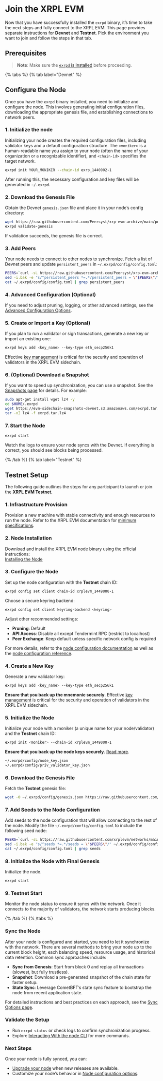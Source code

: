 # Join the XRPL EVM

Now that you have successfully installed the `exrpd` binary, it’s time to take the next steps and fully connect to the XRPL EVM. This page provides separate instructions for **Devnet** and **Testnet**. Pick the environment you want to join and follow the steps in that tab.

## Prerequisites

> **Note**: Make sure the [`exrpd` is installed](./installing-the-node.md) before proceeding.

{% tabs %}
{% tab label="Devnet" %}

## Configure the Node

Once you have the `exrpd` binary installed, you need to initialize and configure the node. This involves generating initial configuration files, downloading the appropriate genesis file, and establishing connections to network peers.

### 1. Initialize the node

Initializing your node creates the required configuration files, including validator keys and a default configuration structure. The `<moniker>` is a human-readable name you assign to your node (often the name of your organization or a recognizable identifier), and `<chain-id>` specifies the target network.

```bash
exrpd init YOUR_MONIKER --chain-id exrp_1440002-1
```

After running this, the necessary configuration and key files will be generated in `~/.exrpd`.

### 2. Download the Genesis File

Obtain the Devnet `genesis.json` file and place it in your node’s config directory:

```bash
wget https://raw.githubusercontent.com/Peersyst/xrp-evm-archive/main/poa-devnet/genesis.json -O ~/.exrpd/config/genesis.json
exrpd validate-genesis
```

If validation succeeds, the genesis file is correct.

### 3. Add Peers

Your node needs to connect to other nodes to synchronize. Fetch a list of Devnet peers and update `persistent_peers` in `~/.exrpd/config/config.toml`:

```bash
PEERS=`curl -sL https://raw.githubusercontent.com/Peersyst/xrp-evm-archive/main/poa-devnet/peers.txt | sort -R | head -n 10 | awk '{print $1}' | paste -s -d, -`
sed -i.bak -e "s/^persistent_peers *=.*/persistent_peers = \"$PEERS\"/" ~/.exrpd/config/config.toml
cat ~/.exrpd/config/config.toml | grep persistent_peers
```

### 4. Advanced Configuration (Optional)

If you need to adjust pruning, logging, or other advanced settings, see the [Advanced Configuration Options](../advanced/node-configuration-options.md).

### 5. Create or Import a Key (Optional)

If you plan to run a validator or sign transactions, generate a new key or import an existing one:

```bash
exrpd keys add <key_name> --key-type eth_secp256k1
```

Effective [key management](../validators/managing-keys.md) is critical for the security and operation of validators in the XRPL EVM sidechain.

### 6. (Optional) Download a Snapshot

If you want to speed up synchronization, you can use a snapshot. See the [Snapshots page](../resources/snapshots.md) for details. For example:

```bash
sudo apt-get install wget lz4 -y
cd $HOME/.exrpd
wget https://evm-sidechain-snapshots-devnet.s3.amazonaws.com/exrpd.tar.lz4
tar -xI lz4 -f exrpd.tar.lz4
```

### 7. Start the Node

```bash
exrpd start
```

Watch the logs to ensure your node syncs with the Devnet. If everything is correct, you should see blocks being processed.

{% /tab %}
{% tab label="Testnet" %}

## Testnet Setup

The following guide outlines the steps for any participant to launch or join the **XRPL EVM Testnet**.

### 1. Infrastructure Provision

Provision a new machine with stable connectivity and enough resources to run the node. Refer to the XRPL EVM documentation for [minimum specifications](./system-requirements.md).

### 2. Node Installation

Download and install the XRPL EVM node binary using the official instructions:  
[Installing the Node](./installing-the-node.md)

### 3. Configure the Node

Set up the node configuration with the **Testnet** chain ID:

```bash
exrpd config set client chain-id xrplevm_1449000-1
```

Choose a secure keyring backend:

```bash
exrpd config set client keyring-backend <keyring>
```

Adjust other recommended settings:

- **Pruning**: Default
- **API Access**: Disable all except Tendermint RPC (restrict to localhost)
- **Peer Exchange**: Keep default unless specific network config is required

For more details, refer to the [node configuration documentation](https://docs.xrplevm.org/pages/operators/advanced/node-configuration-options) as well as the [node configuration reference](https://docs.xrplevm.org/pages/operators/resources/configuration-reference).

### 4. Create a New Key

Generate a new validator key:

```bash
exrpd keys add <key_name> --key-type eth_secp256k1
```

**Ensure that you back up the mnemonic securely**. Effective [key management](../validators/managing-keys.md) is critical for the security and operation of validators in the XRPL EVM sidechain.

### 5. Initialize the Node

Initialize your node with a moniker (a unique name for your node/validator) and the **Testnet** chain ID:

```bash
exrpd init <moniker> --chain-id xrplevm_1449000-1
```

**Ensure that you back up the node keys securely**. [Read more](https://docs.xrplevm.org/pages/operators/validators/managing-keys).

```sh
~/.exrpd/config/node_key.json
~/.exrpd/config/priv_validator_key.json
```

### 6. Download the Genesis File

Fetch the **Testnet** genesis file:

```sh
wget -O ~/.exrpd/config/genesis.json https://raw.githubusercontent.com/xrplevm/networks/refs/heads/main/testnet/genesis.json
```

### 7. Add Seeds to the Node Configuration

Add seeds to the node configuration that will allow connecting to the rest of the node. Modify the file `~/.exrpd/config/config.toml` to include the following seed node:

```sh
PEERS=`curl -sL https://raw.githubusercontent.com/xrplevm/networks/main/testnet/peers.txt | sort -R | head -n 10 | awk '{print $1}' | paste -s -d, -`
sed -i.bak -e "s/^seeds *=.*/seeds = \"$PEERS\"/" ~/.exrpd/config/config.toml
cat ~/.exrpd/config/config.toml | grep seeds
```

### 8. Initialize the Node with Final Genesis

Initialize the node.

```bash
exrpd start
```

### 9. Testnet Start

Monitor the node status to ensure it syncs with the network. Once it connects to the majority of validators, the network starts producing blocks.

{% /tab %}
{% /tabs %}

### Sync the Node

After your node is configured and started, you need to let it synchronize with the network. There are several methods to bring your node up to the current block height, each balancing speed, resource usage, and historical data retention. Common sync approaches include:

- **Sync from Genesis**: Start from block 0 and replay all transactions (slowest, but fully trustless).
- **Snapshot**: Download a pre-generated snapshot of the chain state for faster setup.
- **State Sync**: Leverage CometBFT’s state sync feature to bootstrap the node from recent application state.

For detailed instructions and best practices on each approach, see the [Sync Options page](../advanced/sync-options.md).

### Validate the Setup

- Run `exrpd status` or check logs to confirm synchronization progress.
- Explore [Interacting With the node CLI](../guides/interacting-with-the-node-cli.md) for more commands.

### Next Steps

Once your node is fully synced, you can:

- [Upgrade your node](../guides/upgrading-your-node.md) when new releases are available.
- Customize your node’s behavior in [Node configuration options](../advanced/node-configuration-options.md).

